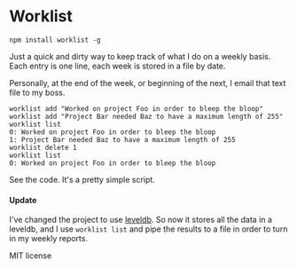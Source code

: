 Worklist
========

`npm install worklist -g`

Just a quick and dirty way to keep track of what I do
on a weekly basis. Each entry is one line, each week is
stored in a file by date.

Personally, at the end of the week, or beginning of the
next, I email that text file to my boss.

    worklist add "Worked on project Foo in order to bleep the bloop"
    worklist add "Project Bar needed Baz to have a maximum length of 255"
    worklist list
    0: Worked on project Foo in order to bleep the bloop
    1: Project Bar needed Baz to have a maximum length of 255
    worklist delete 1
    worklist list
    0: Worked on project Foo in order to bleep the bloop

See the code. It's a pretty simple script.

#### Update
I've changed the project to use [leveldb](https://github.com/rvagg/node-levelup).
So now it stores all the data in a leveldb, and I use `worklist list` and pipe
the results to a file in order to turn in my weekly reports.

MIT license

